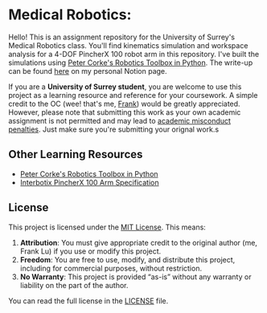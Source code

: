 # Medical Robotics:
Hello! This is an assignment repository for the University of Surrey's Medical Robotics class. You'll find kinematics simulation and workspace analysis for a 4-DOF PincherX 100 robot arm in this repository. I've built the simulations using [Peter Corke's Robotics Toolbox in Python](https://github.com/petercorke/robotics-toolbox-python). The write-up can be found [here](https://www.notion.so/frankcholula/Medical-Robotics-Coursework-1403b40fbcd580b9b51ddbc292d31d40?pvs=4) on my personal Notion page.

If you are a **University of Surrey student**, you are welcome to use this project as a learning resource and reference for your coursework. A simple credit to the OC (wee! that's me, [Frank](https://frankcholula.notion.site/)) would be greatly appreciated. However, please note that submitting this work as your own academic assignment is not permitted and may lead to [academic misconduct penalties](https://www.surrey.ac.uk/office-student-complaints-appeals-and-regulation/academic-misconduct-and-appeals). Just make sure you're submitting your orignal work.s

## Other Learning Resources
- [Peter Corke's Robotics Toolbox in Python](https://github.com/petercorke/robotics-toolbox-python)
- [Interbotix PincherX 100 Arm Specification](https://docs.trossenrobotics.com/interbotix_xsarms_docs/specifications/px100.html)

## License
This project is licensed under the [MIT License](https://opensource.org/licenses/MIT). 
This means:
1.  **Attribution**: You must give appropriate credit to the original author (me, Frank Lu) if you use or modify this project.
2.  **Freedom**: You are free to use, modify, and distribute this project, including for commercial purposes, without restriction.
3.	**No Warranty**: This project is provided “as-is” without any warranty or liability on the part of the author.

You can read the full license in the [LICENSE](LICENSE) file.